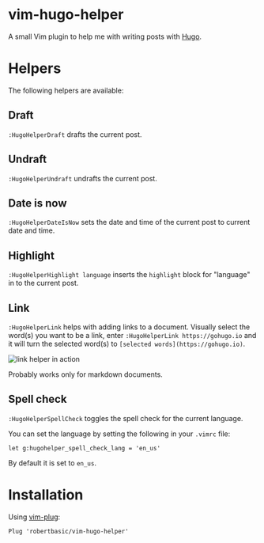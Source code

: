 # vim-hugo-helper

A small Vim plugin to help me with writing posts with [Hugo](https://gohugo.io).

# Helpers

The following helpers are available:

## Draft

`:HugoHelperDraft` drafts the current post.

## Undraft

`:HugoHelperUndraft` undrafts the current post.

## Date is now

`:HugoHelperDateIsNow` sets the date and time of the current post to current date and time.

## Highlight

`:HugoHelperHighlight language` inserts the `highlight` block for "language" in to the current post.

## Link

`:HugoHelperLink` helps with adding links to a document. Visually select the word(s) you want to be a link, enter `:HugoHelperLink https://gohugo.io` and it will turn the selected word(s) to `[selected words](https://gohugo.io)`.

![link helper in action](http://i.imgur.com/mVPqgXs.gif)

Probably works only for markdown documents.

## Spell check

`:HugoHelperSpellCheck` toggles the spell check for the current language.

You can set the language by setting the following in your `.vimrc` file:

```
let g:hugohelper_spell_check_lang = 'en_us'
```

By default it is set to `en_us`.

# Installation

Using [vim-plug](https://github.com/junegunn/vim-plug):

`Plug 'robertbasic/vim-hugo-helper'`
